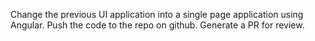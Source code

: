 
Change the previous UI application into a single page application using Angular. Push the code to the repo on github. Generate a PR for review.
